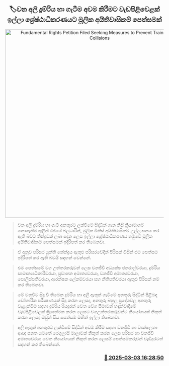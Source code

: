 <p align='center'><b><h2 align='center' title='Fundamental Rights Petition Filed Seeking Measures to Prevent Train-Elephant Collisions'>🏷වන අලි දුම්රිය හා ගැටීම අවම කිරීමට වැඩපිළිවෙළක් ඉල්ලා ශ්‍රේෂ්ඨාධිකරණයට මූලික අයිතිවාසිකම් පෙත්සමක්</h2></b></p>
<p align='center'><img src='https://helakuru.sgp1.cdn.digitaloceanspaces.com/esana/images/lib/elephant-train.jpg' width='600' alt='Fundamental Rights Petition Filed Seeking Measures to Prevent Train-Elephant Collisions'></p>

> වන අලි දුම්රිය හා ගැටී අනතුරට ලක්වීමේ සිද්ධීන් ගැන නිසි ක්‍රියාමාර්ග නොගැනීම තුළින් රජයේ බලධාරින්, මූලික මිනිස් අයිතිවාසිකම් උල්ලංඝනය කර ඇති බවට තීන්දුවක් ලබා දෙන ලෙස ඉල්ලා ශ්‍රේෂ්ඨාධිකරණය හමුවේ මූලික අයිතිවාසිකම් පෙත්සමක් ඉදිරිපත් කර තිබෙනවා.

> ඒ අනුව පරිසර යුක්ති කේන්ද්‍රය ඇතුළු පරිසරවේදීන් පිරිසක් විසින් එම පෙත්සම ඉදිරිපත් කර ඇති බවයි සඳහන් වෙන්නේ.

> එම පෙත්සමේ වග උත්තරකරුවන් ලෙස වනජීවී අධ්‍යක්ෂ ජනරාල්වරයා, දුම්රිය සාමාන්‍යාධිකාරිවරයා, ප්‍රවාහන අමාත්‍යවරයා, වනජීවී අමාත්‍යවරයා, පොලිස්පතිවරයා, ආරක්ෂක ලේකම්වරයා සහ නීතිපතිවරයා ඇතුළු පිරිසක් නම් කර තිබෙනවා.

> මේ වනවිට සිදු වී තිබෙන දුම්රිය හා අලි ඇතුන් ගැටීමේ අනතුරු සිද්ධීන් පිළිබඳ වෝහාරික පරීක්‍ෂණයක් සිදු කරන ලෙසද, අනතුරු බහුල ප්‍රදේශවල අනතුරු වැළැක්වීම සඳහා දුම්රිය රියදුරන් වෙත වේග සීමාවන් හඳුන්වාදීමේ වැඩපිළිවෙළක් ක්‍රියාත්මක කරන ලෙසට වගඋත්තරකරුවන්ට නියෝගයක් නිකුත් කරන ලෙසද ඔවුන් සිය පෙත්සම මඟින් ඉල්ලා තිබෙනවා.

> අලි ඇතුන් අනතුරට ලක්වීමේ සිද්ධීන් අවම කිරීම සඳහා වනජීවී හා වෘක්ෂලතා ආඥා පනත යටතේ රෙගුලාසි මාලාවක් නිකුත් කරන ලෙස පරිසර හා වනජීවි අමාත්‍යවරයා වෙත නියෝගයක් නිකුත් කරන ලෙසයි පෙත්සම්කරුවන් වැඩිදුරටත් සඳහන් කර තිබෙන්නේ.



<h3 align='right'><a href='https://www.helakuru.lk/esana/p/107983/'>📅 2025-03-03 16:28:50</a></h3>
